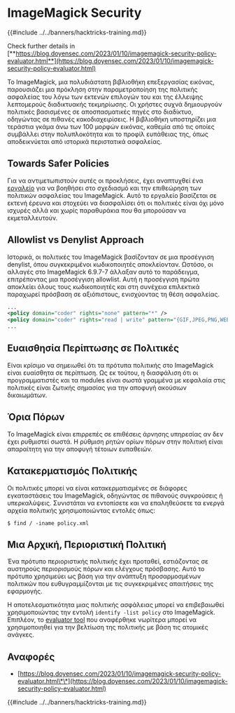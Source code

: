 # ImageMagick Security

{{#include ../../banners/hacktricks-training.md}}

Check further details in [**https://blog.doyensec.com/2023/01/10/imagemagick-security-policy-evaluator.html**](https://blog.doyensec.com/2023/01/10/imagemagick-security-policy-evaluator.html)

Το ImageMagick, μια πολυδιάστατη βιβλιοθήκη επεξεργασίας εικόνας, παρουσιάζει μια πρόκληση στην παραμετροποίηση της πολιτικής ασφαλείας του λόγω των εκτενών επιλογών του και της έλλειψης λεπτομερούς διαδικτυακής τεκμηρίωσης. Οι χρήστες συχνά δημιουργούν πολιτικές βασισμένες σε αποσπασματικές πηγές στο διαδίκτυο, οδηγώντας σε πιθανές κακοδιαχειρίσεις. Η βιβλιοθήκη υποστηρίζει μια τεράστια γκάμα άνω των 100 μορφών εικόνας, καθεμία από τις οποίες συμβάλλει στην πολυπλοκότητα και το προφίλ ευπάθειας της, όπως αποδεικνύεται από ιστορικά περιστατικά ασφαλείας.

## Towards Safer Policies

Για να αντιμετωπιστούν αυτές οι προκλήσεις, έχει αναπτυχθεί ένα [εργαλείο](https://imagemagick-secevaluator.doyensec.com/) για να βοηθήσει στο σχεδιασμό και την επιθεώρηση των πολιτικών ασφαλείας του ImageMagick. Αυτό το εργαλείο βασίζεται σε εκτενή έρευνα και στοχεύει να διασφαλίσει ότι οι πολιτικές είναι όχι μόνο ισχυρές αλλά και χωρίς παραθυράκια που θα μπορούσαν να εκμεταλλευτούν.

## Allowlist vs Denylist Approach

Ιστορικά, οι πολιτικές του ImageMagick βασίζονταν σε μια προσέγγιση denylist, όπου συγκεκριμένοι κωδικοποιητές αποκλείονταν. Ωστόσο, οι αλλαγές στο ImageMagick 6.9.7-7 άλλαξαν αυτό το παράδειγμα, επιτρέποντας μια προσέγγιση allowlist. Αυτή η προσέγγιση πρώτα αποκλείει όλους τους κωδικοποιητές και στη συνέχεια επιλεκτικά παραχωρεί πρόσβαση σε αξιόπιστους, ενισχύοντας τη θέση ασφαλείας.
```xml
...
<policy domain="coder" rights="none" pattern="*" />
<policy domain="coder" rights="read | write" pattern="{GIF,JPEG,PNG,WEBP}" />
...
```
## Ευαισθησία Περίπτωσης σε Πολιτικές

Είναι κρίσιμο να σημειωθεί ότι τα πρότυπα πολιτικής στο ImageMagick είναι ευαίσθητα σε περίπτωση. Ως εκ τούτου, η διασφάλιση ότι οι προγραμματιστές και τα modules είναι σωστά γραμμένα με κεφαλαία στις πολιτικές είναι ζωτικής σημασίας για την αποφυγή ακούσιων δικαιωμάτων.

## Όρια Πόρων

Το ImageMagick είναι επιρρεπές σε επιθέσεις άρνησης υπηρεσίας αν δεν έχει ρυθμιστεί σωστά. Η ρύθμιση ρητών ορίων πόρων στην πολιτική είναι απαραίτητη για την αποφυγή τέτοιων ευπαθειών.

## Κατακερματισμός Πολιτικής

Οι πολιτικές μπορεί να είναι κατακερματισμένες σε διάφορες εγκαταστάσεις του ImageMagick, οδηγώντας σε πιθανούς συγκρούσεις ή υπερκαλύψεις. Συνιστάται να εντοπίσετε και να επαληθεύσετε τα ενεργά αρχεία πολιτικής χρησιμοποιώντας εντολές όπως:
```shell
$ find / -iname policy.xml
```
## Μια Αρχική, Περιοριστική Πολιτική

Ένα πρότυπο περιοριστικής πολιτικής έχει προταθεί, εστιάζοντας σε αυστηρούς περιορισμούς πόρων και ελέγχους πρόσβασης. Αυτό το πρότυπο χρησιμεύει ως βάση για την ανάπτυξη προσαρμοσμένων πολιτικών που ευθυγραμμίζονται με τις συγκεκριμένες απαιτήσεις της εφαρμογής.

Η αποτελεσματικότητα μιας πολιτικής ασφάλειας μπορεί να επιβεβαιωθεί χρησιμοποιώντας την εντολή `identify -list policy` στο ImageMagick. Επιπλέον, το [evaluator tool](https://imagemagick-secevaluator.doyensec.com/) που αναφέρθηκε νωρίτερα μπορεί να χρησιμοποιηθεί για την βελτίωση της πολιτικής με βάση τις ατομικές ανάγκες.

## Αναφορές

- [https://blog.doyensec.com/2023/01/10/imagemagick-security-policy-evaluator.html\*\*](https://blog.doyensec.com/2023/01/10/imagemagick-security-policy-evaluator.html)

{{#include ../../banners/hacktricks-training.md}}

